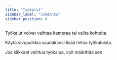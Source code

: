```yaml
---
title: "Työkalut"
sidebar_label: "Johdanto"
sidebar_position: 0
---
```


Työkalut voivat vaihtaa kameraa tai valita kohteita.

Käytä sivupalkkia saadaksesi lisää tietoa työkaluista.

Jos klikkaat valittua työkalua, voit määrittää sen.
